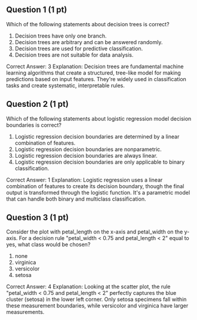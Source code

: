 ## Question 1 (1 pt)
Which of the following statements about decision trees is correct?

1. Decision trees have only one branch.
2. Decision trees are arbitrary and can be answered randomly.
3. Decision trees are used for predictive classification.
4. Decision trees are not suitable for data analysis.

Correct Answer: 3
Explanation: Decision trees are fundamental machine learning algorithms that create a structured, tree-like model for making predictions based on input features. They're widely used in classification tasks and create systematic, interpretable rules.

## Question 2 (1 pt)
Which of the following statements about logistic regression model decision boundaries is correct?

1. Logistic regression decision boundaries are determined by a linear combination of features.
2. Logistic regression decision boundaries are nonparametric.
3. Logistic regression decision boundaries are always linear.
4. Logistic regression decision boundaries are only applicable to binary classification.

Correct Answer: 1
Explanation: Logistic regression uses a linear combination of features to create its decision boundary, though the final output is transformed through the logistic function. It's a parametric model that can handle both binary and multiclass classification.

## Question 3 (1 pt)
Consider the plot with petal_length on the x-axis and petal_width on the y-axis. For a decision rule "petal_width < 0.75 and petal_length < 2" equal to yes, what class would be chosen?

1. none
2. virginica
3. versicolor
4. setosa

Correct Answer: 4
Explanation: Looking at the scatter plot, the rule "petal_width < 0.75 and petal_length < 2" perfectly captures the blue cluster (setosa) in the lower left corner. Only setosa specimens fall within these measurement boundaries, while versicolor and virginica have larger measurements.